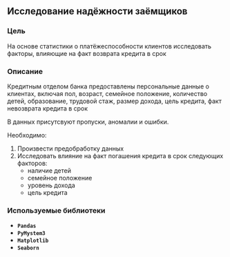 ## Исследование надёжности заёмщиков
### Цель

На основе статистики о платёжеспособности клиентов исследовать факторы, влияющие на факт возврата кредита в срок

### Описание

Кредитным отделом банка предоставлены персональные данные о клиентах, включая пол, возраст, семейное положение, количество детей, образование, трудовой стаж, размер дохода, цель кредита, факт невозврата кредита в срок

В данных присутсвуют пропуски, аномалии и ошибки. 

Необходимо:
1. Произвести предобработку данных
2. Исследовать влияние на факт погашения кредита в срок следующих факторов:
   - наличие детей
   - семейное положение
   - уровень дохода
   - цель кредита

### Используемые библиотеки
- **`Pandas`**
- **`PyMystem3`**
- **`Matplotlib`**
- **`Seaborn`**

